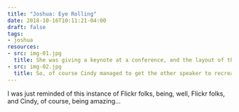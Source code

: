 ```yaml
---
title: "Joshua: Eye Rolling"
date: 2018-10-16T10:11:21-04:00
draft: false
tags:
- joshua
resources:
- src: img-01.jpg
  title: She was giving a keynote at a conference, and the layout of the banner made it look like the other keynote speaker was rolling her eyes at Cindy.
- src: img-02.jpg
  title: So, of course Cindy managed to get the other speaker to recreate the photo after we all joked about it
---
```


I was just reminded of this instance of Flickr folks, being, well, Flickr folks, and Cindy, of course, being amazing…
